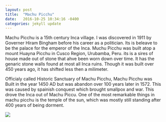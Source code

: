 ```yaml
---
layout: post
title:  "Machu Picchu"
date:   2016-10-25 10:34:16 -0400
categories: jekyll update
---
```

  Machu Picchu is a 15th century Inca village. I was discovered in 1911 by Governer Hiram Bingham before his career as a politician. Its is beleave to be the palace for the emperor of the Inca. Muchu Picchu was built atop a mount Huayna Picchu in Cusco Region, Urubamba, Peru. its is a sires of house made out of stone that ahve been worn down over time. It has the genaric stone walls found at most all Inca ruins. Though it was built over 450 years ago, it has shifted less then a milimeter.
  
  Officialy called Historic Sanctuary of Machu Picchu, Machu Picchu was Built in the year 1450 AD but was abandon over 100 years later in 1572. This was caused by spainish conquest which brought smallpox and war. This drove the Inca out of Machu Piccu. One of the most remarkable things in machu picchu is the temple of the sun, which was mostly still standing after 400 years of being dorment.  
  <html>
    <body>
    <img src="https://lonelyplanetimages.imgix.net/mastheads/16641625.jpg?sharp=10&vib=20&w=1200"/>
    </body>
  </html>
